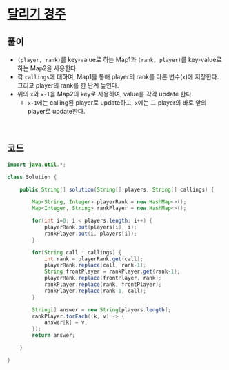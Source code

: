# [달리기 경주](https://school.programmers.co.kr/learn/courses/30/lessons/178871)

## 풀이

- `(player, rank)`를 key-value로 하는 Map1과 `(rank, player)`를 key-value로 하는 Map2을 사용한다.
- 각 `callings`에 대하여, Map1을 통해 player의 rank를 다른 변수(`x`)에 저장한다. 그리고 player의 rank를 한 단계 높인다.
- 위의 `x`와 `x-1`을 Map2의 key로 사용하여, value를 각각 update 한다.
  - `x-1`에는 calling된 player로 update하고, `x`에는 그 player의 바로 앞의 player로 update한다.

<br/>

## 코드
```java
import java.util.*;

class Solution {

    public String[] solution(String[] players, String[] callings) {

        Map<String, Integer> playerRank = new HashMap<>();
        Map<Integer, String> rankPlayer = new HashMap<>();

        for(int i=0; i < players.length; i++) {
            playerRank.put(players[i], i);
            rankPlayer.put(i, players[i]);
        }

        for(String call : callings) {
            int rank = playerRank.get(call);
            playerRank.replace(call, rank-1);
            String frontPlayer = rankPlayer.get(rank-1);
            playerRank.replace(frontPlayer, rank);
            rankPlayer.replace(rank, frontPlayer);
            rankPlayer.replace(rank-1, call);
        }

        String[] answer = new String[players.length];
        rankPlayer.forEach((k, v) -> {
            answer[k] = v;
        });
        return answer;

    }

}
```
